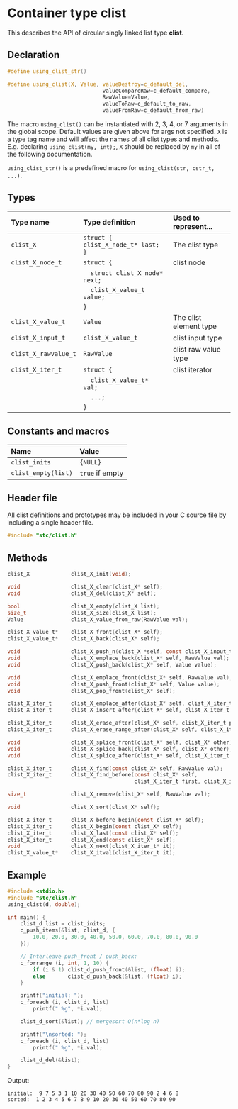 # Container type clist

This describes the API of circular singly linked list type **clist**.

## Declaration

```c
#define using_clist_str()

#define using_clist(X, Value, valueDestroy=c_default_del,
                              valueCompareRaw=c_default_compare,
                              RawValue=Value,
                              valueToRaw=c_default_to_raw,
                              valueFromRaw=c_default_from_raw)
```
The macro `using_clist()` can be instantiated with 2, 3, 4, or 7 arguments in the global scope.
Default values are given above for args not specified. `X` is a type tag name and
will affect the names of all clist types and methods. E.g. declaring `using_clist(my, int);`, `X` should
be replaced by `my` in all of the following documentation.

`using_clist_str()` is a predefined macro for `using_clist(str, cstr_t, ...)`.

## Types

| Type name             | Type definition                        | Used to represent...                |
|:----------------------|:---------------------------------------|:------------------------------------|
| `clist_X`             | `struct { clist_X_node_t* last; }`     | The clist type                      |
| `clist_X_node_t`      | `struct {`                             | clist node                          |
|                       | `  struct clist_X_node* next;`         |                                     |
|                       | `  clist_X_value_t value;`             |                                     |
|                       | `}`                                    |                                     |
| `clist_X_value_t`     | `Value`                                | The clist element type              |
| `clist_X_input_t`     | `clist_X_value_t`                      | clist input type                    |
| `clist_X_rawvalue_t`  | `RawValue`                             | clist raw value type                |
| `clist_X_iter_t`      | `struct {`                             | clist iterator                      |
|                       | `  clist_X_value_t* val;`              |                                     |
|                       | `  ...;`                               |                                     |
|                       | `}`                                    |                                     |


## Constants and macros

| Name                       | Value            |
|:---------------------------|:-----------------|
|  `clist_inits`             | `{NULL}`         |
|  `clist_empty(list)`       | `true` if empty  |

## Header file

All clist definitions and prototypes may be included in your C source file by including a single header file.

```c
#include "stc/clist.h"
```
## Methods

```c
clist_X             clist_X_init(void);

void                clist_X_clear(clist_X* self);
void                clist_X_del(clist_X* self);

bool                clist_X_empty(clist_X list);
size_t              clist_X_size(clist_X list);
Value               clist_X_value_from_raw(RawValue val);

clist_X_value_t*    clist_X_front(clist_X* self);
clist_X_value_t*    clist_X_back(clist_X* self);

void                clist_X_push_n(clist_X *self, const clist_X_input_t in[], size_t size);
void                clist_X_emplace_back(clist_X* self, RawValue val);
void                clist_X_push_back(clist_X* self, Value value);

void                clist_X_emplace_front(clist_X* self, RawValue val);
void                clist_X_push_front(clist_X* self, Value value);
void                clist_X_pop_front(clist_X* self);

clist_X_iter_t      clist_X_emplace_after(clist_X* self, clist_X_iter_t pos, RawValue val);
clist_X_iter_t      clist_X_insert_after(clist_X* self, clist_X_iter_t pos, Value val);

clist_X_iter_t      clist_X_erase_after(clist_X* self, clist_X_iter_t pos);
clist_X_iter_t      clist_X_erase_range_after(clist_X* self, clist_X_iter_t pos, clist_X_iter_t finish);

void                clist_X_splice_front(clist_X* self, clist_X* other);
void                clist_X_splice_back(clist_X* self, clist_X* other);
void                clist_X_splice_after(clist_X* self, clist_X_iter_t pos, clist_X* other);

clist_X_iter_t      clist_X_find(const clist_X* self, RawValue val);
clist_X_iter_t      clist_X_find_before(const clist_X* self,
                                        clist_X_iter_t first, clist_X_iter_t finish, RawValue val);

size_t              clist_X_remove(clist_X* self, RawValue val);

void                clist_X_sort(clist_X* self);

clist_X_iter_t      clist_X_before_begin(const clist_X* self);
clist_X_iter_t      clist_X_begin(const clist_X* self);
clist_X_iter_t      clist_X_last(const clist_X* self);
clist_X_iter_t      clist_X_end(const clist_X* self);
void                clist_X_next(clist_X_iter_t* it);
clist_X_value_t*    clist_X_itval(clist_X_iter_t it);
```

## Example
```c
#include <stdio.h>
#include "stc/clist.h"
using_clist(d, double);

int main() {
    clist_d list = clist_inits;
    c_push_items(&list, clist_d, {
        10.0, 20.0, 30.0, 40.0, 50.0, 60.0, 70.0, 80.0, 90.0
    });

    // Interleave push_front / push_back:
    c_forrange (i, int, 1, 10) {
        if (i & 1) clist_d_push_front(&list, (float) i);
        else       clist_d_push_back(&list, (float) i);
    }

    printf("initial: ");
    c_foreach (i, clist_d, list)
        printf(" %g", *i.val);

    clist_d_sort(&list); // mergesort O(n*log n)

    printf("\nsorted: ");
    c_foreach (i, clist_d, list)
        printf(" %g", *i.val);

    clist_d_del(&list);
}
```
Output:
```
initial:  9 7 5 3 1 10 20 30 40 50 60 70 80 90 2 4 6 8
sorted:  1 2 3 4 5 6 7 8 9 10 20 30 40 50 60 70 80 90
```